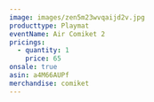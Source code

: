 ```yaml
---
image: images/zen5m23wvqaijd2v.jpg
producttype: Playmat
eventName: Air Comiket 2
pricings:
  - quantity: 1
    price: 65
onsale: true
asin: a4M66AUPf
merchandise: comiket
---
```


